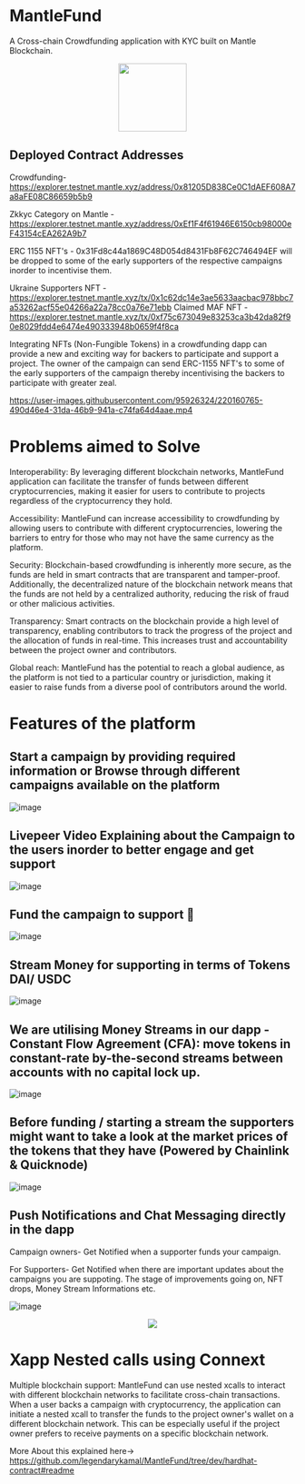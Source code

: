 # MantleFund
A Cross-chain Crowdfunding application with KYC built on Mantle Blockchain.

<p align="center">
  <img src="https://user-images.githubusercontent.com/95926324/219892186-d51fed8f-aed4-4d2a-954a-c02cb5a05792.png" height="120" width="120" align="center" />
</p>

## Deployed Contract Addresses

Crowdfunding- https://explorer.testnet.mantle.xyz/address/0x81205D838Ce0C1dAEF608A7a8aFE08C86659b5b9

Zkkyc Category on Mantle - https://explorer.testnet.mantle.xyz/address/0xEf1F4f61946E6150cb98000eF43154cEA262A9b7

ERC 1155 NFT's - 0x31Fd8c44a1869C48D054d8431Fb8F62C746494EF will be dropped to some of the early supporters of the respective campaigns inorder to incentivise them.

Ukraine Supporters NFT - https://explorer.testnet.mantle.xyz/tx/0x1c62dc14e3ae5633aacbac978bbc7a53262acf55e04266a22a78cc0a76e71ebb
Claimed MAF NFT - https://explorer.testnet.mantle.xyz/tx/0xf75c673049e83253ca3b42da82f90e8029fdd4e6474e490333948b0659f4f8ca

Integrating NFTs (Non-Fungible Tokens) in a crowdfunding dapp can provide a new and exciting way for backers to participate and support a project.
The owner of the campaign can send ERC-1155 NFT's to some of the early supporters of the campaign thereby incentivising the backers to participate with greater zeal.

https://user-images.githubusercontent.com/95926324/220160765-490d46e4-31da-46b9-941a-c74fa64d4aae.mp4

# Problems aimed to Solve
Interoperability: By leveraging different blockchain networks, MantleFund application can facilitate the transfer of funds between different cryptocurrencies, making it easier for users to contribute to projects regardless of the cryptocurrency they hold.

Accessibility: MantleFund can increase accessibility to crowdfunding by allowing users to contribute with different cryptocurrencies, lowering the barriers to entry for those who may not have the same currency as the platform.

Security: Blockchain-based crowdfunding is inherently more secure, as the funds are held in smart contracts that are transparent and tamper-proof. Additionally, the decentralized nature of the blockchain network means that the funds are not held by a centralized authority, reducing the risk of fraud or other malicious activities.

Transparency: Smart contracts on the blockchain provide a high level of transparency, enabling contributors to track the progress of the project and the allocation of funds in real-time. This increases trust and accountability between the project owner and contributors.

Global reach: MantleFund has the potential to reach a global audience, as the platform is not tied to a particular country or jurisdiction, making it easier to raise funds from a diverse pool of contributors around the world.

<h1>Features of the platform</h1>

## Start a campaign by providing required information or Browse through different campaigns available on the platform

![image](https://user-images.githubusercontent.com/95926324/219902226-bceca6c7-07f9-400d-821c-bf898e453758.png)

## Livepeer Video Explaining about the Campaign to the users inorder to better engage and get support

![image](https://user-images.githubusercontent.com/95926324/219757049-029fb78e-8843-44b4-b79a-3c253289ddee.png)

## Fund the campaign to support 🚀 
![image](https://user-images.githubusercontent.com/95926324/219901968-fffec84e-2561-4c02-8a3f-052362aaf56a.png)

## Stream Money for supporting in terms of Tokens DAI/ USDC 

![image](https://user-images.githubusercontent.com/95926324/219885034-6da65b45-c8e7-4397-96e0-b95884a8d405.png)

## We are utilising Money Streams in our dapp - Constant Flow Agreement (CFA): move tokens in constant-rate by-the-second streams between accounts with no capital lock up.

![image](https://user-images.githubusercontent.com/95926324/219885338-0855fb2b-31ef-4dad-b268-15e90a559c9f.png)


## Before funding / starting a stream the supporters might want to take a look at the market prices of the tokens that they have (Powered by Chainlink & Quicknode)
![image](https://user-images.githubusercontent.com/95926324/219902105-5bf0e524-d464-46f8-b9f9-7d874e776e84.png)


## Push Notifications and Chat Messaging directly in the dapp
Campaign owners- Get Notified when a supporter funds your campaign.

For Supporters- Get Notified when there are important updates about the campaigns you are suppoting.
The stage of improvements going on, NFT drops, Money Stream Informations etc.

![image](https://user-images.githubusercontent.com/95926324/219762719-ea46321c-5f5a-4fe2-980e-61f4fba7b59e.png)

<p align="center">
  <img src="https://user-images.githubusercontent.com/95926324/219763839-bd57ec8c-98a3-4937-96b3-c4724c8d63e0.png"  />
</p>

# Xapp Nested calls using Connext

Multiple blockchain support: MantleFund can use nested xcalls to interact with different blockchain networks to facilitate cross-chain transactions. 
When a user backs a campaign with cryptocurrency, the application can initiate a nested xcall to transfer the funds to the project owner's wallet on a different blockchain network. 
This can be especially useful if the project owner prefers to receive payments on a specific blockchain network.

More About this explained here-> https://github.com/legendarykamal/MantleFund/tree/dev/hardhat-contract#readme
